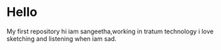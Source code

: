 # Hello
My first repository
hi iam sangeetha,working in tratum technology
i love sketching and listening when iam sad.

